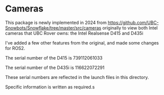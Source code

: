 # Cameras
This package is newly implemented in 2024 from https://github.com/UBC-Snowbots/Snowflake/tree/master/src/cameras originally to view both Intel cameras that UBC Rover owns: the Intel Realsense D415 and D435i

I've added a few other features from the original, and made some changes for ROS2.

The serial number of the D415 is 739112061033

The serial number of the D435i is 116622072291

These serial numbers are reflected in the launch files in this directory. 

Specific information is written as required.s